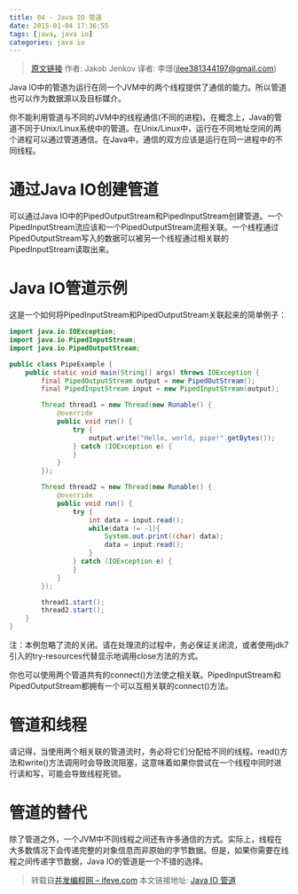 ```yaml
---
title: 04 - Java IO 管道
date: 2015-01-04 17:36:55
tags: [java, java io]
categories: java io
---
```


>[原文链接](http://tutorials.jenkov.com/java-io/pipes.html) 作者: Jakob Jenkov  译者: 李璟(jlee381344197@gmail.com)

Java IO中的管道为运行在同一个JVM中的两个线程提供了通信的能力。所以管道也可以作为数据源以及目标媒介。

你不能利用管道与不同的JVM中的线程通信(不同的进程)。在概念上，Java的管道不同于Unix/Linux系统中的管道。在Unix/Linux中，运行在不同地址空间的两个进程可以通过管道通信。在Java中，通信的双方应该是运行在同一进程中的不同线程。


# 通过Java IO创建管道
可以通过Java IO中的PipedOutputStream和PipedInputStream创建管道。一个PipedInputStream流应该和一个PipedOutputStream流相关联。一个线程通过PipedOutputStream写入的数据可以被另一个线程通过相关联的PipedInputStream读取出来。

# Java IO管道示例
这是一个如何将PipedInputStream和PipedOutputStream关联起来的简单例子：

``` java
import java.io.IOException;
import java.io.PipedInputStream;
import java.io.PipedOutputStream;

public class PipeExample {
	public static void main(String[] args) throws IOException {
		final PipedOutputStream output = new PipedOutStream();
		final PipedInputStream input = new PipedInputStream(output);

		Thread thread1 = new Thread(new Runable() {
			@override
			public void run() {
				try {
					output.write("Hello, world, pipe!".getBytes());
				} catch (IOException e) {
				}
			}
		});

		Thread thread2 = new Thread(new Runable() {
			@override
			public void run() {
				try {
					int data = input.read();
					while(data != -1){
						System.out.print((char) data);
						data = input.read();
					}
				} catch (IOException e) {
				}
			}
		});

		thread1.start();
		thread2.start();
	}
}
```


注：本例忽略了流的关闭。请在处理流的过程中，务必保证关闭流，或者使用jdk7引入的try-resources代替显示地调用close方法的方式。

你也可以使用两个管道共有的connect()方法使之相关联。PipedInputStream和PipedOutputStream都拥有一个可以互相关联的connect()方法。

# 管道和线程
请记得，当使用两个相关联的管道流时，务必将它们分配给不同的线程。read()方法和write()方法调用时会导致流阻塞，这意味着如果你尝试在一个线程中同时进行读和写，可能会导致线程死锁。

# 管道的替代
除了管道之外，一个JVM中不同线程之间还有许多通信的方式。实际上，线程在大多数情况下会传递完整的对象信息而非原始的字节数据。但是，如果你需要在线程之间传递字节数据，Java IO的管道是一个不错的选择。

> 转载自[并发编程网 – ifeve.com](http://ifeve.com/) 本文链接地址: [Java  IO 管道](http://ifeve.com/java-io-%E7%AE%A1%E9%81%93/)